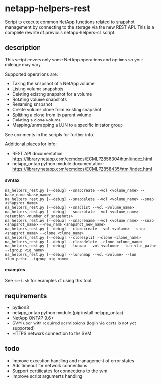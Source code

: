 # netapp-helpers-rest

Script to execute common NetApp functions related to snapshot management by connecting to the storage via the new REST API.
This is a complete rewrite of previous netapp-helpers-cli script.

## description

This script covers only some NetApp operations and options so your mileage may vary.

Supported operations are:

*  Taking the snapshot of a NetApp volume
*  Listing volume snapshots
*  Deleting existing snapshot for a volume
*  Rotating volume snapshots
*  Renaming snapshot
*  Create volume clone from existing snapshot
*  Splitting a clone from its parent volume
*  Deleting a clone volume
*  Mapping/unmapping a LUN to a specific initiator group

See comments in the scripts for further info.

Additional places for info:
- REST API documentation: https://library.netapp.com/ecmdocs/ECMLP2856304/html/index.html
- netapp_ontap python module documentation: https://library.netapp.com/ecmdocs/ECMLP2858435/html/index.html

#### syntax

```
na_helpers_rest.py [--debug] --snapcreate --vol <volume_name> --base_name <base_name>
na_helpers_rest.py [--debug] --snapdelete --vol <volume_name> --snap <snapshot_name>
na_helpers_rest.py [--debug] --snaplist --vol <volume_name>
na_helpers_rest.py [--debug] --snaprotate --vol <volume_name> --retention <number_of_snapshots>
na_helpers_rest.py [--debug] --snaprename --vol <volume_name> --snap <snapshot_name> --new_name <snapshot_new_name>
na_helpers_rest.py [--debug] --clonecreate --vol <volume> --snap <snapshot_name> --clone <clone_name>
na_helpers_rest.py [--debug] --clonesplit --clone <clone_name>
na_helpers_rest.py [--debug] --clonedelete --clone <clone_name>
na_helpers_rest.py [--debug] --lunmap --vol <volume> --lun <lun_path> --igroup <ig_name>
na_helpers_rest.py [--debug] --lununmap --vol <volume> --lun <lun_path> --igroup <ig_name>
```

#### examples

See `test.sh` for examples of using this tool.

## requirements

*  python3
*  netapp_ontap python module (pip install netapp_ontap)
*  NetApp ONTAP 9.6+
*  SVM user with required permissions (login via certs is not yet supported)
*  HTTPS network connection to the SVM

## todo

*  Improve exception handling and management of error states
*  Add timeout for network connections
*  Support certificates for connections to the svm
*  Improve script arguments handling
